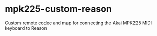 # mpk225-custom-reason
Custom remote codec and map for connecting the Akai MPK225 MIDI keyboard to Reason
